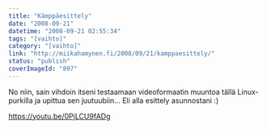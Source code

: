 ```yaml
---
title: "Kämppäesittely"
date: "2008-09-21"
datetime: "2008-09-21 02:55:34"
tags: "[vaihto]"
category: "[vaihto]"
link: "http://miikahamynen.fi/2008/09/21/kamppaesittely/"
status: "publish"
coverImageId: "897"
---
```


No niin, sain vihdoin itseni testaamaan videoformaatin muuntoa tällä Linux-purkilla ja upittua sen juutuubiin... Eli alla esittely asunnostani :)

https://youtu.be/0PjLCU9fADg
